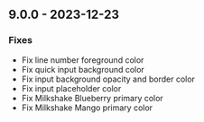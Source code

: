 ## 9.0.0 - 2023-12-23

### Fixes

- Fix line number foreground color
- Fix quick input background color
- Fix input background opacity and border color
- Fix input placeholder color
- Fix Milkshake Blueberry primary color
- Fix Milkshake Mango primary color

